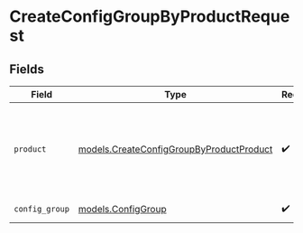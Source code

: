 # CreateConfigGroupByProductRequest


## Fields

| Field                                                                                      | Type                                                                                       | Required                                                                                   | Description                                                                                |
| ------------------------------------------------------------------------------------------ | ------------------------------------------------------------------------------------------ | ------------------------------------------------------------------------------------------ | ------------------------------------------------------------------------------------------ |
| `product`                                                                                  | [models.CreateConfigGroupByProductProduct](../models/createconfiggroupbyproductproduct.md) | :heavy_check_mark:                                                                         | Name of the Cribl product to add the Worker Group or Edge Fleet to.                        |
| `config_group`                                                                             | [models.ConfigGroup](../models/configgroup.md)                                             | :heavy_check_mark:                                                                         | ConfigGroup object                                                                         |